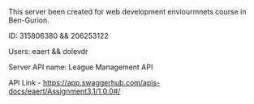 This server been created for web development enviourmnets course in Ben-Gurion.

ID: 315806380 && 206253122

Users: eaert && dolevdr

Server API name: League Management API

API Link - https://app.swaggerhub.com/apis-docs/eaert/Assignment3.1/1.0.0#/
